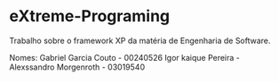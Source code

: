 # eXtreme-Programing
Trabalho sobre o framework XP da matéria de Engenharia de Software.

Nomes:  Gabriel Garcia Couto - 00240526
        Igor kaique Pereira -  
        Alexssandro Morgenroth - 03019540  
